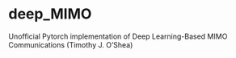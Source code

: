 # deep_MIMO
Unofficial Pytorch implementation of Deep Learning-Based MIMO Communications (Timothy J. O’Shea) 
